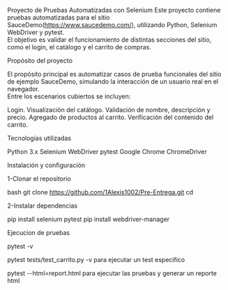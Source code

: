 Proyecto de Pruebas Automatizadas con Selenium
Este proyecto contiene pruebas automatizadas para el sitio SauceDemo(https://www.saucedemo.com/), utilizando Python, Selenium WebDriver y pytest.  
El objetivo es validar el funcionamiento de distintas secciones del sitio, como el login, el catálogo y el carrito de compras.

Propósito del proyecto

El propósito principal es automatizar casos de prueba funcionales del sitio de ejemplo SauceDemo, simulando la interacción de un usuario real en el navegador.  
Entre los escenarios cubiertos se incluyen:

Login.
Visualización del catálogo.
Validación de nombre, descripción y precio.
Agregado de productos al carrito.
Verificación del contenido del carrito.

Tecnologías utilizadas

Python 3.x
Selenium WebDriver
pytest
Google Chrome
ChromeDriver

Instalación y configuración

1-Clonar el repositorio

bash
git clone https://github.com/1Alexis1002/Pre-Entrega.git
cd <nombre del repositorio>

2-Instalar dependencias

pip install selenium pytest
pip install webdriver-manager

Ejecucion de pruebas

pytest -v

pytest tests/test_carrito.py -v para ejecutar un test especifico

pytest --html=report.html para ejecutar las pruebas y generar un reporte html
